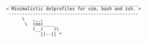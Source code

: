      _________________________________________________
    < Minimalistic dotprofiles for vim, bash and zsh. >
     -------------------------------------------------
          \   ,__,
           \  (oo)____
              (__)    )\
                 ||--|| *
